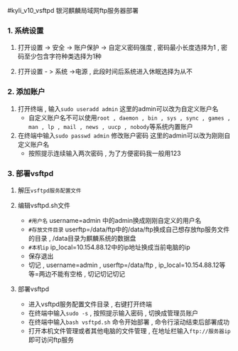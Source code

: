 #kyli_v10_vsftpd 银河麒麟局域网ftp服务器部署
### 1. 系统设置
1. 打开设置 -> 安全 -> 账户保护 -> 自定义密码强度 , 密码最小长度选择为1 , 密码至少包含字符种类选择为1种

2. 打开设置 - > 系统 ->电源 , 此段时间后系统进入休眠选择为从不

### 2. 添加账户
1. 打开终端 , 输入`sudo useradd admin` 这里的admin可以改为自定义账户名
	- 自定义账户名不可以使用`root , daemon , bin , sys , sync , games , man , lp , mail , news , uucp , nobody`等系统内置账户
2. 在终端中输入`sudo passwd admin` 修改账户密码 这里的admin可以改为刚刚自定义账户名
	- 按照提示连续输入两次密码 , 为了方便密码我一般用123

### 3. 部署vsftpd
1. 解压`vsftpd服务配置文件` 

2. 编辑vsftpd.sh文件
	- `#用户名` username=admin 中的admin换成刚刚自定义的用户名
	- `#存放文件目录` userftp=/data/ftp中的/data/ftp换成自己想存放ftp服务文件的目录 , /data目录为麒麟系统的数据盘
	- `#本机ip`  ip_local=10.154.88.12中的ip地址换成当前电脑的ip
	- 保存退出
	- 切记 , username=admin , userftp=/data/ftp , ip_local=10.154.88.12等等=两边不能有空格 , 切记切记切记

3. 部署vsftpd
	-  进入vsftpd服务配置文件目录 , 右键打开终端
	-  在终端中输入`sudo -s` , 按照提示输入密码 , 切换成管理员账户
	-  在终端中输入`bash vsftpd.sh` 命令开始部署 , 命令行滚动结束后部署成功
	- 打开本机文件管理或者其他电脑的文件管理 , 在地址栏输入`ftp://服务器ip` 即可访问ftp服务
